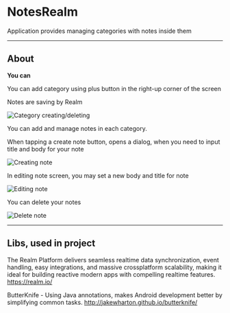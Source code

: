 # NotesRealm
Application provides managing categories with notes inside them
___
## About
**You can**

You can add category using plus button in the right-up corner of the screen

Notes are saving by Realm

![Category creating/deleting](http://i.imgur.com/y3XEwOK.gif)

You can add and manage notes in each category.

When tapping a create note button, opens a dialog, when you need to input title and body for your note

![Creating note](http://i.imgur.com/FuYsbYr.gif)

In editing note screen, you may set a new body and title for note

![Editing note](http://i.imgur.com/8rTbUYN.gif)

You can delete your notes

![Delete note](http://i.imgur.com/SfwprmG.gif)

___
## Libs, used in project

The Realm Platform delivers seamless realtime data synchronization, event handling, easy integrations, and massive crossplatform scalability, making it ideal for building reactive modern apps with compelling realtime features.
https://realm.io/

ButterKnife - Using Java annotations, makes Android development better by simplifying common tasks.
http://jakewharton.github.io/butterknife/
